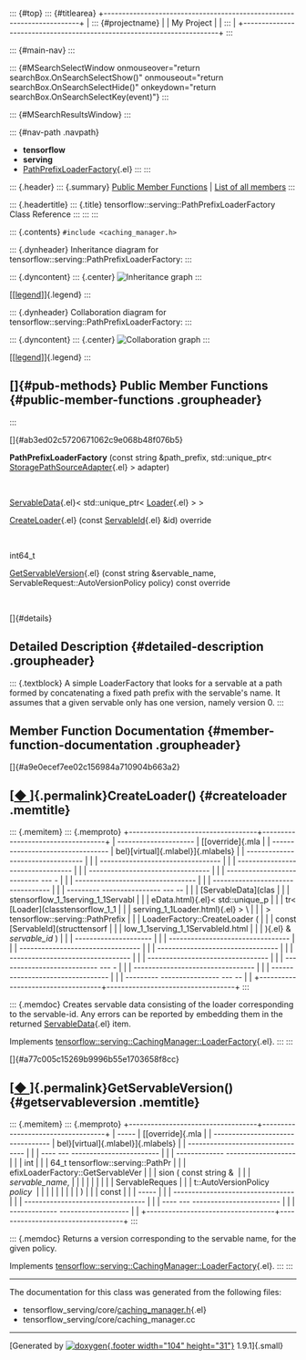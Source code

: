 ::: {#top}
::: {#titlearea}
+-----------------------------------------------------------------------+
| ::: {#projectname}                                                    |
| My Project                                                            |
| :::                                                                   |
+-----------------------------------------------------------------------+
:::

::: {#main-nav}
:::

::: {#MSearchSelectWindow onmouseover="return searchBox.OnSearchSelectShow()" onmouseout="return searchBox.OnSearchSelectHide()" onkeydown="return searchBox.OnSearchSelectKey(event)"}
:::

::: {#MSearchResultsWindow}
:::

::: {#nav-path .navpath}
-   **tensorflow**
-   **serving**
-   [PathPrefixLoaderFactory](classtensorflow_1_1serving_1_1PathPrefixLoaderFactory.html){.el}
:::
:::

::: {.header}
::: {.summary}
[Public Member Functions](#pub-methods) \| [List of all
members](classtensorflow_1_1serving_1_1PathPrefixLoaderFactory-members.html)
:::

::: {.headertitle}
::: {.title}
tensorflow::serving::PathPrefixLoaderFactory Class Reference
:::
:::
:::

::: {.contents}
`#include <caching_manager.h>`

::: {.dynheader}
Inheritance diagram for tensorflow::serving::PathPrefixLoaderFactory:
:::

::: {.dyncontent}
::: {.center}
![Inheritance
graph](classtensorflow_1_1serving_1_1PathPrefixLoaderFactory__inherit__graph.png)
:::

[\[[legend](graph_legend.html)\]]{.legend}
:::

::: {.dynheader}
Collaboration diagram for tensorflow::serving::PathPrefixLoaderFactory:
:::

::: {.dyncontent}
::: {.center}
![Collaboration
graph](classtensorflow_1_1serving_1_1PathPrefixLoaderFactory__coll__graph.png)
:::

[\[[legend](graph_legend.html)\]]{.legend}
:::

[]{#pub-methods} Public Member Functions {#public-member-functions .groupheader}
----------------------------------------
:::

[]{#ab3ed02c5720671062c9e068b48f076b5}  

**PathPrefixLoaderFactory** (const string &path\_prefix,
std::unique\_ptr\<
[StoragePathSourceAdapter](classtensorflow_1_1serving_1_1SourceAdapter.html){.el}
\> adapter)

 

[ServableData](classtensorflow_1_1serving_1_1ServableData.html){.el}\<
std::unique\_ptr\<
[Loader](classtensorflow_1_1serving_1_1Loader.html){.el} \> \> 

[CreateLoader](classtensorflow_1_1serving_1_1PathPrefixLoaderFactory.html#a9e0ecef7ee02c156984a710904b663a2){.el}
(const [ServableId](structtensorflow_1_1serving_1_1ServableId.html){.el}
&id) override

 

int64\_t 

[GetServableVersion](classtensorflow_1_1serving_1_1PathPrefixLoaderFactory.html#a77c005c15269b9996b55e1703658f8cc){.el}
(const string &servable\_name, ServableRequest::AutoVersionPolicy
policy) const override

 

[]{#details}

Detailed Description {#detailed-description .groupheader}
--------------------

::: {.textblock}
A simple LoaderFactory that looks for a servable at a path formed by
concatenating a fixed path prefix with the servable\'s name. It assumes
that a given servable only has one version, namely version 0.
:::

Member Function Documentation {#member-function-documentation .groupheader}
-----------------------------

[]{#a9e0ecef7ee02c156984a710904b663a2}

[[◆ ](#a9e0ecef7ee02c156984a710904b663a2)]{.permalink}CreateLoader() {#createloader .memtitle}
--------------------------------------------------------------------

::: {.memitem}
::: {.memproto}
+-----------------------------------+-----------------------------------+
|   ---------------------           | [[override]{.mla                  |
| --------------------------------- | bel}[virtual]{.mlabel}]{.mlabels} |
| --------------------------------- |                                   |
| --------------------------------- |                                   |
| --------------------------------- |                                   |
| --------------------------------- |                                   |
| --------------------------- --- - |                                   |
| --------------------------------- |                                   |
| --------------------------------- |                                   |
| --------- ---------------- --- -- |                                   |
|   [ServableData](clas             |                                   |
| stensorflow_1_1serving_1_1Servabl |                                   |
| eData.html){.el}\< std::unique\_p |                                   |
| tr\< [Loader](classtensorflow_1_1 |                                   |
| serving_1_1Loader.html){.el} \> \ |                                   |
| > tensorflow::serving::PathPrefix |                                   |
| LoaderFactory::CreateLoader   (   |                                   |
|  const [ServableId](structtensorf |                                   |
| low_1_1serving_1_1ServableId.html |                                   |
| ){.el} &    *servable\_id*   )    |                                   |
|   ---------------------           |                                   |
| --------------------------------- |                                   |
| --------------------------------- |                                   |
| --------------------------------- |                                   |
| --------------------------------- |                                   |
| --------------------------------- |                                   |
| --------------------------- --- - |                                   |
| --------------------------------- |                                   |
| --------------------------------- |                                   |
| --------- ---------------- --- -- |                                   |
+-----------------------------------+-----------------------------------+
:::

::: {.memdoc}
Creates servable data consisting of the loader corresponding to the
servable-id. Any errors can be reported by embedding them in the
returned
[ServableData](classtensorflow_1_1serving_1_1ServableData.html){.el}
item.

Implements
[tensorflow::serving::CachingManager::LoaderFactory](classtensorflow_1_1serving_1_1CachingManager_1_1LoaderFactory.html#ab95a61ff7c67b25e96594631207045a2){.el}.
:::
:::

[]{#a77c005c15269b9996b55e1703658f8cc}

[[◆ ](#a77c005c15269b9996b55e1703658f8cc)]{.permalink}GetServableVersion() {#getservableversion .memtitle}
--------------------------------------------------------------------------

::: {.memitem}
::: {.memproto}
+-----------------------------------+-----------------------------------+
|   -----                           | [[override]{.mla                  |
| --------------------------------- | bel}[virtual]{.mlabel}]{.mlabels} |
| --------------------------------- |                                   |
| ---- --- ------------------------ |                                   |
| ------------- ------------------- |                                   |
|   int                             |                                   |
| 64\_t tensorflow::serving::PathPr |                                   |
| efixLoaderFactory::GetServableVer |                                   |
| sion   (   const string &         |                                   |
|                 *servable\_name*, |                                   |
|                                   |                                   |
|                                   |                                   |
|                    ServableReques |                                   |
| t::AutoVersionPolicy    *policy*  |                                   |
|                                   |                                   |
|                                   |                                   |
|                    )              |                                   |
|                             const |                                   |
|   -----                           |                                   |
| --------------------------------- |                                   |
| --------------------------------- |                                   |
| ---- --- ------------------------ |                                   |
| ------------- ------------------- |                                   |
+-----------------------------------+-----------------------------------+
:::

::: {.memdoc}
Returns a version corresponding to the servable name, for the given
policy.

Implements
[tensorflow::serving::CachingManager::LoaderFactory](classtensorflow_1_1serving_1_1CachingManager_1_1LoaderFactory.html#ae3b86ce052eeee59a53ef0ab58080729){.el}.
:::
:::

------------------------------------------------------------------------

The documentation for this class was generated from the following files:

-   tensorflow\_serving/core/[caching\_manager.h](caching__manager_8h_source.html){.el}
-   tensorflow\_serving/core/caching\_manager.cc

------------------------------------------------------------------------

[Generated by [![doxygen](doxygen.svg){.footer width="104"
height="31"}](https://www.doxygen.org/index.html) 1.9.1]{.small}
